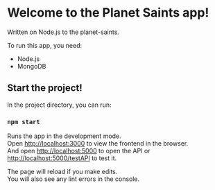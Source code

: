 # Welcome to the Planet Saints app!

Written on Node.js to the planet-saints.

To run this app, you need:
* Node.js
* MongoDB

## Start the project!

In the project directory, you can run:

### `npm start`

Runs the app in the development mode.<br />
Open [http://localhost:3000](http://localhost:3000) to view the frontend in the browser.<br />
And open [http://localhost:5000](http://localhost:5000) to open the API or [http://localhost:5000/testAPI](http://localhost:5000/testAPI) to test it.

The page will reload if you make edits.<br />
You will also see any lint errors in the console.
